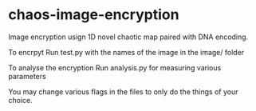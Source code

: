 # chaos-image-encryption
Image encryption usign 1D novel chaotic map paired with DNA encoding.

To encrpyt
Run test.py with the names of the image in the image/ folder

To analyse the encryption
Run analysis.py for measuring various parameters

You may change various flags in the files to only do the things of your choice.
